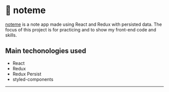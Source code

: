 # 📒 noteme 
[noteme](https://thales-fukuda.github.io/noteme) is a note app made using React and Redux with persisted data. The focus of this project is for practicing and to show my front-end code and skills.

## Main techonologies used
- React
- Redux
- Redux Persist
- styled-components

****
